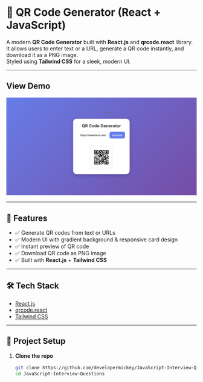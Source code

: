 # 📱 QR Code Generator (React + JavaScript)

A modern **QR Code Generator** built with **React.js** and **qrcode.react** library.  
It allows users to enter text or a URL, generate a QR code instantly, and download it as a PNG image.  
Styled using **Tailwind CSS** for a sleek, modern UI.

---
## View Demo 

![App Preview](./preview.png)


---

## 🚀 Features
- ✅ Generate QR codes from text or URLs  
- ✅ Modern UI with gradient background & responsive card design  
- ✅ Instant preview of QR code  
- ✅ Download QR code as PNG image  
- ✅ Built with **React.js** + **Tailwind CSS**  

---

## 🛠️ Tech Stack
- [React.js](https://react.dev/)  
- [qrcode.react](https://www.npmjs.com/package/qrcode.react)  
- [Tailwind CSS](https://tailwindcss.com/)  

---

## 📂 Project Setup

1. **Clone the repo**
   ```bash
   git clone https://github.com/developermickey/JavaScript-Interview-Questions.git
   cd JavaScript-Interview-Questions
